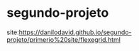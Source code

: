 # segundo-projeto
site:https://danilodavid.github.io/segundo-projeto/primerio%20site/flexegrid.html
